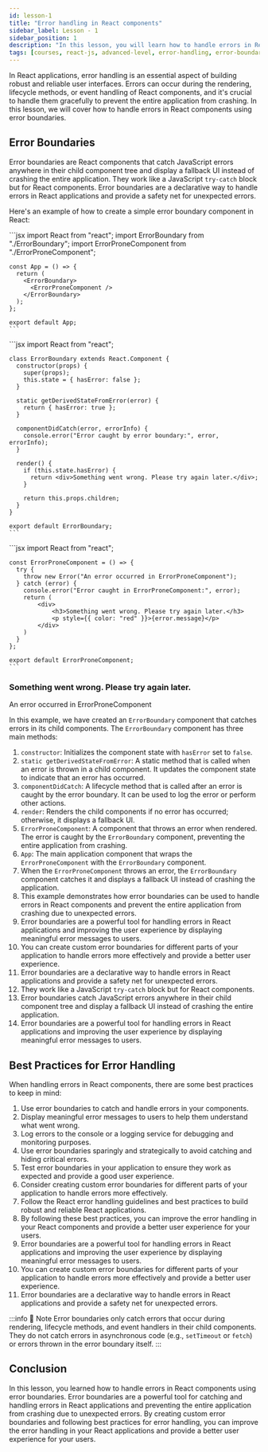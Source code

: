 ```yaml
---
id: lesson-1
title: "Error handling in React components"
sidebar_label: Lesson - 1
sidebar_position: 1
description: "In this lesson, you will learn how to handle errors in React components using error boundaries. We will cover what error boundaries are, how to create custom error boundaries, and best practices for handling errors in your React applications."
tags: [courses, react-js, advanced-level, error-handling, error-boundaries, react-components, best-practices]
---
```


In React applications, error handling is an essential aspect of building robust and reliable user interfaces. Errors can occur during the rendering, lifecycle methods, or event handling of React components, and it's crucial to handle them gracefully to prevent the entire application from crashing. In this lesson, we will cover how to handle errors in React components using error boundaries.

## Error Boundaries

Error boundaries are React components that catch JavaScript errors anywhere in their child component tree and display a fallback UI instead of crashing the entire application. They work like a JavaScript `try-catch` block but for React components. Error boundaries are a declarative way to handle errors in React applications and provide a safety net for unexpected errors.


Here's an example of how to create a simple error boundary component in React:

<Tabs>
  <TabItem value="App.js" label="App.js">
    ```jsx
    import React from "react";
    import ErrorBoundary from "./ErrorBoundary";
    import ErrorProneComponent from "./ErrorProneComponent";

    const App = () => {
      return (
        <ErrorBoundary>
          <ErrorProneComponent />
        </ErrorBoundary>
      );
    };

    export default App;
    ```    
  </TabItem>
  <TabItem value="ErrorBoundary.js" label="ErrorBoundary.js">
    ```jsx
    import React from "react";

    class ErrorBoundary extends React.Component {
      constructor(props) {
        super(props);
        this.state = { hasError: false };
      }

      static getDerivedStateFromError(error) {
        return { hasError: true };
      }

      componentDidCatch(error, errorInfo) {
        console.error("Error caught by error boundary:", error, errorInfo);
      }

      render() {
        if (this.state.hasError) {
          return <div>Something went wrong. Please try again later.</div>;
        }

        return this.props.children;
      }
    }

    export default ErrorBoundary;
    ```
  </TabItem>
  <TabItem value="ErrorProneComponent.js" label="ErrorProneComponent.js">
    ```jsx
    import React from "react";

    const ErrorProneComponent = () => {
      try {
        throw new Error("An error occurred in ErrorProneComponent");
      } catch (error) {
        console.error("Error caught in ErrorProneComponent:", error);
        return (
            <div>
                <h3>Something went wrong. Please try again later.</h3>
                <p style={{ color: "red" }}>{error.message}</p>
            </div>
        )
      }
    };

    export default ErrorProneComponent;
    ```
  </TabItem>
  <TabItem value="BrowserWindow" label="BrowserWindow">
    <BrowserWindow minHeight={300}>
      <div>
        <h3>Something went wrong. Please try again later.</h3>
        <p style={{ color: "red" }}>An error occurred in ErrorProneComponent</p>
      </div>
    </BrowserWindow>
  </TabItem>
</Tabs>

In this example, we have created an `ErrorBoundary` component that catches errors in its child components. The `ErrorBoundary` component has three main methods:

1. `constructor`: Initializes the component state with `hasError` set to `false`.
2. `static getDerivedStateFromError`: A static method that is called when an error is thrown in a child component. It updates the component state to indicate that an error has occurred.
3. `componentDidCatch`: A lifecycle method that is called after an error is caught by the error boundary. It can be used to log the error or perform other actions.
4. `render`: Renders the child components if no error has occurred; otherwise, it displays a fallback UI.
5. `ErrorProneComponent`: A component that throws an error when rendered. The error is caught by the `ErrorBoundary` component, preventing the entire application from crashing.
6. `App`: The main application component that wraps the `ErrorProneComponent` with the `ErrorBoundary` component.
7. When the `ErrorProneComponent` throws an error, the `ErrorBoundary` component catches it and displays a fallback UI instead of crashing the application.
8. This example demonstrates how error boundaries can be used to handle errors in React components and prevent the entire application from crashing due to unexpected errors.
9. Error boundaries are a powerful tool for handling errors in React applications and improving the user experience by displaying meaningful error messages to users.
10. You can create custom error boundaries for different parts of your application to handle errors more effectively and provide a better user experience.
11. Error boundaries are a declarative way to handle errors in React applications and provide a safety net for unexpected errors.
12. They work like a JavaScript `try-catch` block but for React components.
13. Error boundaries catch JavaScript errors anywhere in their child component tree and display a fallback UI instead of crashing the entire application.
14. Error boundaries are a powerful tool for handling errors in React applications and improving the user experience by displaying meaningful error messages to users.

## Best Practices for Error Handling

When handling errors in React components, there are some best practices to keep in mind:

1. Use error boundaries to catch and handle errors in your components.
2. Display meaningful error messages to users to help them understand what went wrong.
3. Log errors to the console or a logging service for debugging and monitoring purposes.
4. Use error boundaries sparingly and strategically to avoid catching and hiding critical errors.
5. Test error boundaries in your application to ensure they work as expected and provide a good user experience.
6. Consider creating custom error boundaries for different parts of your application to handle errors more effectively.
7. Follow the React error handling guidelines and best practices to build robust and reliable React applications.
8. By following these best practices, you can improve the error handling in your React components and provide a better user experience for your users.
9. Error boundaries are a powerful tool for handling errors in React applications and improving the user experience by displaying meaningful error messages to users.
10. You can create custom error boundaries for different parts of your application to handle errors more effectively and provide a better user experience.
11. Error boundaries are a declarative way to handle errors in React applications and provide a safety net for unexpected errors.

:::info 📝 Note
Error boundaries only catch errors that occur during rendering, lifecycle methods, and event handlers in their child components. They do not catch errors in asynchronous code (e.g., `setTimeout` or `fetch`) or errors thrown in the error boundary itself.
:::

## Conclusion

In this lesson, you learned how to handle errors in React components using error boundaries. Error boundaries are a powerful tool for catching and handling errors in React applications and preventing the entire application from crashing due to unexpected errors. By creating custom error boundaries and following best practices for error handling, you can improve the error handling in your React applications and provide a better user experience for your users.